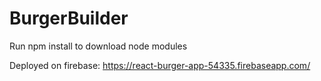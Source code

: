 # BurgerBuilder

Run npm install to download node modules

Deployed on firebase: https://react-burger-app-54335.firebaseapp.com/
